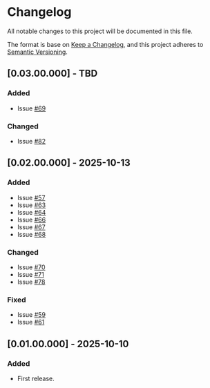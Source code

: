 # Changelog
All notable changes to this project will be documented in this file.

The format is base on [Keep a Changelog](https://keepachangelog.com/en/1.1.0/), and this project adheres to [Semantic Versioning](https://semver.org/spec/v2.0.0.html).


## [0.03.00.000] - TBD
### Added
- Issue [#69](https://github.com/j3-signalroom/kafka_cluster-topic-key_distribution_analyzer-tool/issues/69)

### Changed
- Issue [#82](https://github.com/j3-signalroom/kafka_cluster-topic-key_distribution_analyzer-tool/issues/82)

## [0.02.00.000] - 2025-10-13
### Added
- Issue [#57](https://github.com/j3-signalroom/kafka_cluster-topic-key_distribution_analyzer-tool/issues/57)
- Issue [#63](https://github.com/j3-signalroom/kafka_cluster-topic-key_distribution_analyzer-tool/issues/63)
- Issue [#64](https://github.com/j3-signalroom/kafka_cluster-topic-key_distribution_analyzer-tool/issues/64)
- Issue [#66](https://github.com/j3-signalroom/kafka_cluster-topic-key_distribution_analyzer-tool/issues/66)
- Issue [#67](https://github.com/j3-signalroom/kafka_cluster-topic-key_distribution_analyzer-tool/issues/67)
- Issue [#68](https://github.com/j3-signalroom/kafka_cluster-topic-key_distribution_analyzer-tool/issues/68)

### Changed
- Issue [#70](https://github.com/j3-signalroom/kafka_cluster-topic-key_distribution_analyzer-tool/issues/70)
- Issue [#71](https://github.com/j3-signalroom/kafka_cluster-topic-key_distribution_analyzer-tool/issues/71)
- Issue [#78](https://github.com/j3-signalroom/kafka_cluster-topic-key_distribution_analyzer-tool/issues/78)

### Fixed
- Issue [#59](https://github.com/j3-signalroom/kafka_cluster-topic-key_distribution_analyzer-tool/issues/59)
- Issue [#61](https://github.com/j3-signalroom/kafka_cluster-topic-key_distribution_analyzer-tool/issues/61)

## [0.01.00.000] - 2025-10-10
### Added
- First release.
